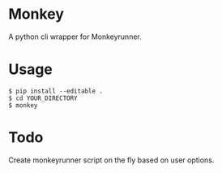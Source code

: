 # Monkey
A python cli wrapper for Monkeyrunner.

# Usage
```
$ pip install --editable .
$ cd YOUR_DIRECTORY
$ monkey
```
# Todo
Create monkeyrunner script on the fly based on user options. 
